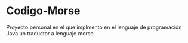 # Codigo-Morse
Proyecto personal en el que implmento en el lenguaje de programación Java un traductor a lenguaje morse.
